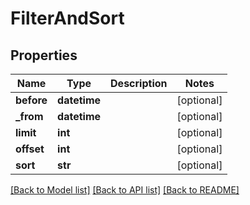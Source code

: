 # FilterAndSort

## Properties
Name | Type | Description | Notes
------------ | ------------- | ------------- | -------------
**before** | **datetime** |  | [optional] 
**_from** | **datetime** |  | [optional] 
**limit** | **int** |  | [optional] 
**offset** | **int** |  | [optional] 
**sort** | **str** |  | [optional] 

[[Back to Model list]](../README.md#documentation-for-models) [[Back to API list]](../README.md#documentation-for-api-endpoints) [[Back to README]](../README.md)


